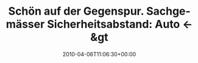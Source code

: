 ---
retweeted: false
source: <a href="http://twitter.com" rel="nofollow">Twitter Web Client</a>
entities:
  hashtags: []
  symbols: []
  user_mentions: []
  urls: []
display_text_range:
- '0'
- '100'
favorite_count: '0'
id_str: '11692673649'
truncated: false
retweet_count: '0'
id: '11692673649'
created_at: Tue Apr 06 11:06:30 +0000 2010
favorited: false
full_text: 'Schön auf der Gegenspur. Sachgemässer Sicherheitsabstand: Auto &lt;-&gt;
  Warndreieck, satte 3 Meter.'
lang: de
tags:
- pesos/twitter
date: '2010-04-06T11:06:30+00:00'
src: https://twitter.com/bascht/status/11692673649
original_url: https://twitter.com/bascht/status/11692673649
type: twitter_tweet
text: 'Schön auf der Gegenspur. Sachgemässer Sicherheitsabstand: Auto &lt;-&gt; Warndreieck,
  satte 3 Meter.'
title: 'Schön auf der Gegenspur. Sachgemässer Sicherheitsabstand: Auto &lt;-&gt'

---